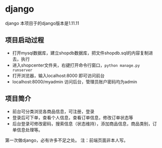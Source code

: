 # django
django 
本项目于的django版本是1.11.11

## 项目启动过程
 - 打开mysql数据库，建立shopdb数据库，把文件shopdb.sql的内容复制进去，执行
 - 进入shopcenter文件夹，右键打开命令行窗口，`python manage.py runserver`
 - 打开浏览器，输入localhost:8000 即可访问前台
 - localhost:8000/myadmin 访问后台，管理员账户密码均为admin

## 项目简介
 - 前台可分类浏览各商品信息，可注册，登录
 - 登录后可下单，查看个人信息，查看订单信息，修改订单状态等
 - 后台登录可修改密码，搜索信息（状态维持），添加商品信息，商品类别，订单信息处理等。
 
 第一次做django，必有许多不足之处。
 注：前端页面非本人写。
